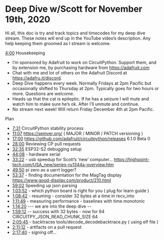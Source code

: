 # Deep Dive w/Scott for November 19th, 2020


Hi all, this doc is try and track topics and timecodes for my deep dive stream. These notes will end up in the YouTube video’s description. Any help keeping them groomed as I stream is welcome.


[4:00](https://www.youtube.com/watch?v=uEy2mrgmoAk&t=240) Housekeeping
* I’m sponsored by Adafruit to work on CircuitPython. Support them, and by extension me, by purchasing hardware from https://adafruit.com
* Chat with me and lot of others on the Adafruit Discord at https://adafru.it/discord.
* Deep Dive happens every week. Normally Fridays at 2pm Pacific but occasionally shifted to Thursday at 2pm. Typically goes for two hours or more. Questions are welcome.
* Heads up that the cat is epileptic. If he has a seizure I will mute and watch him to make sure he’s ok. After I’ll unmute and continue.
* No stream next week! Will return Friday December 4th at 2pm Pacific.


Plan
* [7:31](https://www.youtube.com/watch?v=uEy2mrgmoAk&t=451) CircuitPython stability process
* [11:07](https://www.youtube.com/watch?v=uEy2mrgmoAk&t=667) https://semver.org/  ( MAJOR / MINOR / PATCH versioning )
* [17:00](https://www.youtube.com/watch?v=uEy2mrgmoAk&t=1020) https://github.com/adafruit/circuitpython/releases  6.1.0 Beta 0
* [28:00](https://www.youtube.com/watch?v=uEy2mrgmoAk&t=1680) Reviewing CP pull requests
* [32:35](https://www.youtube.com/watch?v=uEy2mrgmoAk&t=1955) ESP32-S2 debugging setup
* [44:08](https://www.youtube.com/watch?v=uEy2mrgmoAk&t=2648) - hardware serial
* [33:22](https://www.youtube.com/watch?v=uEy2mrgmoAk&t=2002) - usb speedup for Scott’s ‘new’ computer… https://highpoint-tech.com/USA_new/series-ru1344a-overview.htm
* [49:50](https://www.youtube.com/watch?v=uEy2mrgmoAk&t=2990) pi zero as a uarrt logger?
* [53:37](https://www.youtube.com/watch?v=uEy2mrgmoAk&t=3217) - finding documentation for the MagTag display https://www.good-display.com/product/210.html
* [59:02](https://www.youtube.com/watch?v=uEy2mrgmoAk&t=3542) Speeding up json parsing
* [1:03:52](https://www.youtube.com/watch?v=uEy2mrgmoAk&t=3832) - which python board is right for you ( plug for learn guide )
* [1:08:42](https://www.youtube.com/watch?v=uEy2mrgmoAk&t=4122) - resuming - consider 32 bytes at a time in recv_into
* [1:11:49](https://www.youtube.com/watch?v=uEy2mrgmoAk&t=4309) - measuring performance - baselines with time.monotonic
* [1:14:20](https://www.youtube.com/watch?v=uEy2mrgmoAk&t=4460) --- we are into the deep dive --
* [1:59:12](https://www.youtube.com/watch?v=uEy2mrgmoAk&t=7152)   -- success with 32 bytes - now for 64 CIRCUITPY_JSON_READ_CHUNK_SIZE 64
* [2:05:45](https://www.youtube.com/watch?v=uEy2mrgmoAk&t=7545) - backtraces   tools/decode_decodebacktrace.py  ( using elf file )
* [2:11:12](https://www.youtube.com/watch?v=uEy2mrgmoAk&t=7872) - artifacts on a pull request
* [2:17:40](https://www.youtube.com/watch?v=uEy2mrgmoAk&t=8260) - signing off…
